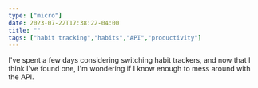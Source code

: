 ```yaml
---
type: ["micro"]
date: 2023-07-22T17:38:22-04:00
title: ""
tags: ["habit tracking","habits","API","productivity"]
---
```

I've spent a few days considering switching habit trackers, and now that I think I've found one, I'm wondering if I know enough to mess around with the API.
